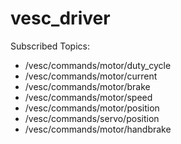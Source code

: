 # vesc_driver
Subscribed Topics:
* /vesc/commands/motor/duty_cycle
* /vesc/commands/motor/current
* /vesc/commands/motor/brake
* /vesc/commands/motor/speed
* /vesc/commands/motor/position
* /vesc/commands/servo/position
* /vesc/commands/motor/handbrake
